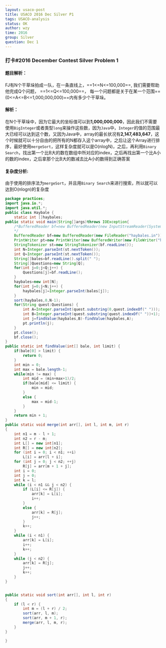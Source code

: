```yaml
---
layout: usaco-post
title: USACO 2016 Dec Silver P1
tags: USACO-analysis
status: OK
author: wzy
time: 2016
group: Silver
question: Dec 1
---
```


### 打卡#2016 December Contest Silver Problem 1

#### 题目解析：

FJ有N个干草垛拍成一队，在一条直线上，==1<=N<=100,000==, 我们需要帮助他完成Q个问题， ==1<=Q<=100,000==， 每一个问题都是关于在某一个范围==(0<=A<=B<=1,000,000,000)==内有多少个干草垛。

#### 解析：

在N个干草垛中，因为它最大的坐标值可以到**1,000,000,000**，因此我们不需要使用`BigInteger`或者类型`long`来操作这些数，因为`Java`中，`Integer`的值的范围最大已经可以达到这个数，又因为Java中，array的最长状况有**2,147,483,647**，这个时候就可以十分自由的把所有的N都存入这个array中，之后让这个Array进行排序，最好使用`mergeSort`，这样复杂度就可以是O(nlogN)，之后，再利用`Binary Search`，找出第一个比B大的数在数组中所对应的index，之后再找出第一个比A小的数的index，之后拿那个比B大的数减去比A小的数得到正确答案

#### 复杂度分析:

由于使用的排序法为`mergeSort`，并且用`Binary Search`来进行搜索，所以就可以达到O(nlogn)的复杂度

```java
package practices;
import java.io.*;
import java.util.*;
public class Haybale {
	static int []haybales;
public static void main(String[]args)throws IOException{
	/*BufferedReader bf=new BufferedReader(new InputStreamReader(System.in));
	*/
	BufferedReader bf=new BufferedReader(new FileReader("haybales.in"));
	PrintWriter pt=new PrintWriter(new BufferedWriter(new FileWriter("haybales.out")));
	StringTokenizer st=new StringTokenizer(bf.readLine());
	int N=Integer.parseInt(st.nextToken());
	int Q=Integer.parseInt(st.nextToken());
	String[]bales=bf.readLine().split(" ");
	String[]Questions=new String[Q];
	for(int j=0;j<Q;j++) {
		Questions[j]=bf.readLine();
	}
	haybales=new int[N];
	for(int j=0;j<N;j++) {
		haybales[j]=Integer.parseInt(bales[j]);
	}
	sort(haybales,0,N-1);
	for(String quest:Questions) {
		int A=Integer.parseInt(quest.substring(0,quest.indexOf(" ")));
		int B=Integer.parseInt(quest.substring(quest.indexOf(" "))+1);
		int j=findValue(haybales,B)-findValue(haybales,A);
		pt.println(j);
	}
	pt.close();
	bf.close();
}
public static int findValue(int[] bale, int limit) {
	if(bale[0] > limit) {
		return 0;
	}
	int min = 0;
	int max = bale.length-1;
	while(min != max) {
		int mid = (min+max+1)/2;
		if(bale[mid] <= limit) {
			min = mid;
		}
		else {
			max = mid-1;
		}
	}
	return min + 1;
}
public static void merge(int arr[], int l, int m, int r) 
{ 
    int n1 = m - l + 1; 
    int n2 = r - m; 
    int L[] = new int[n1]; 
    int R[] = new int[n2]; 
    for (int i = 0; i < n1; ++i) 
        L[i] = arr[l + i]; 
    for (int j = 0; j < n2; ++j) 
        R[j] = arr[m + 1 + j]; 
    int i = 0; 
    int	j = 0; 
    int k = l; 
    while (i < n1 && j < n2) { 
        if (L[i] <= R[j]) { 
            arr[k] = L[i]; 
            i++; 
        } 
        else { 
            arr[k] = R[j]; 
            j++; 
        } 
        k++; 
    } 
    while (i < n1) { 
        arr[k] = L[i]; 
        i++; 
        k++; 
    } 
    while (j < n2) { 
        arr[k] = R[j]; 
        j++; 
        k++; 
    } 
} 


public static void sort(int arr[], int l, int r) 
{ 
    if (l < r) {  
        int m = (l + r) / 2;  
        sort(arr, l, m); 
        sort(arr, m + 1, r);  
        merge(arr, l, m, r); 
    } 
} 

}

```



